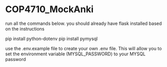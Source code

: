 # COP4710_MockAnki
run all the commands below. you should already have flask installed based on the instructions 

pip install python-dotenv
pip install pymysql

use the .env.example file to create your own .env file. This will allow you to set the environment variable (MYSQL_PASSWORD) to your MYSQL password
